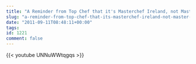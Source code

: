 ```yaml
---
title: "A Reminder from Top Chef that it's Masterchef Ireland, not Master Scallops"
slug: "a-reminder-from-top-chef-that-its-masterchef-ireland-not-master-scallops"
date: "2011-09-11T08:48:11+00:00"
tags:
id: 1221
comment: false
---
```


{{< youtube UNNuWWtqgqs >}}
